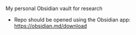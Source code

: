 My personal Obsidian vault for research

- Repo should be opened using the Obsidian app: https://obsidian.md/download

